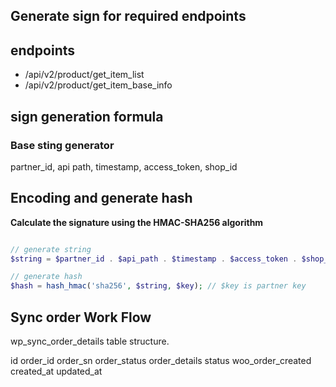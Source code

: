 ## Generate sign for required endpoints

## endpoints
 - /api/v2/product/get_item_list
 - /api/v2/product/get_item_base_info

 ## sign generation formula

### Base sting generator
partner_id, api path, timestamp, access_token, shop_id

## Encoding and generate hash

**Calculate the signature using the HMAC-SHA256 algorithm**

```php

// generate string
$string = $partner_id . $api_path . $timestamp . $access_token . $shop_id;

// generate hash
$hash = hash_hmac('sha256', $string, $key); // $key is partner key

```

## Sync order Work Flow

wp_sync_order_details table structure.

id
order_id
order_sn
order_status
order_details
status
woo_order_created
created_at
updated_at